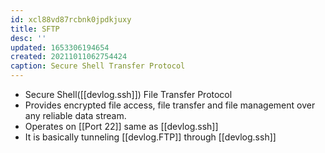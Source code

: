 ```yaml
---
id: xcl88vd87rcbnk0jpdkjuxy
title: SFTP
desc: ''
updated: 1653306194654
created: 20211011062754424
caption: Secure Shell Transfer Protocol
---
```


- Secure Shell([[devlog.ssh]]) File Transfer Protocol
- Provides encrypted file access, file transfer and file management over any reliable data stream.
- Operates on [[Port 22]] same as [[devlog.ssh]]
- It is basically tunneling [[devlog.FTP]] through [[devlog.ssh]]
